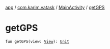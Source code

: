 [app](../../index.md) / [com.karim.vatask](../index.md) / [MainActivity](index.md) / [getGPS](./get-g-p-s.md)

# getGPS

`fun getGPS(view: `[`View`](https://developer.android.com/reference/android/view/View.html)`): `[`Unit`](https://kotlinlang.org/api/latest/jvm/stdlib/kotlin/-unit/index.html)